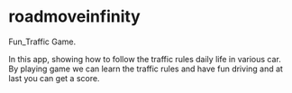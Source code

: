 # roadmoveinfinity
Fun_Traffic Game.

In this app, showing how to follow the traffic rules daily life in various car. By playing game we can learn the traffic rules and have fun driving and at last you can get a score.


